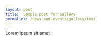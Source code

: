 ```yaml
---
layout: post
title:  Sample post for Gallery
permalink: /news-and-events/gallery/test
---
```

Lorem ipsum sit amet
